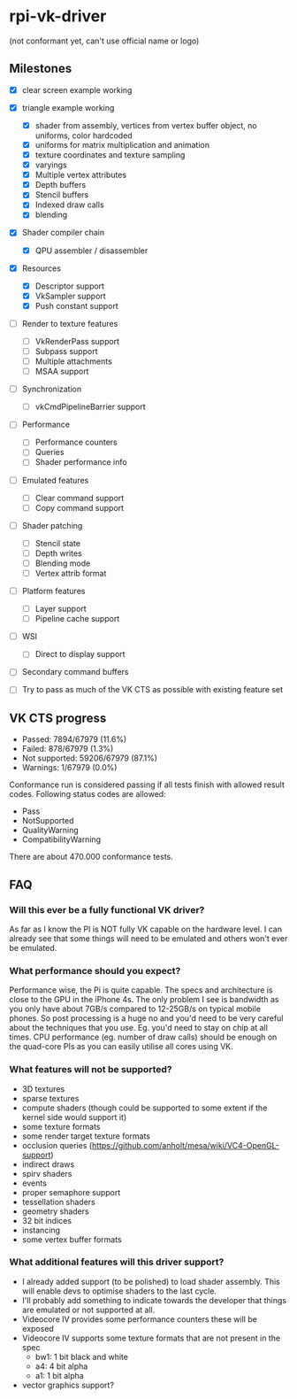 # rpi-vk-driver
(not conformant yet, can't use official name or logo)

## Milestones
- [x] clear screen example working
- [x] triangle example working
  - [x] shader from assembly, vertices from vertex buffer object, no uniforms, color hardcoded
  - [x] uniforms for matrix multiplication and animation
  - [x] texture coordinates and texture sampling
  - [x] varyings
  - [x] Multiple vertex attributes
  - [x] Depth buffers
  - [x] Stencil buffers
  - [x] Indexed draw calls
  - [x] blending
- [x] Shader compiler chain
  - [x] QPU assembler / disassembler
- [x] Resources
  - [x] Descriptor support
  - [x] VkSampler support
  - [x] Push constant support
- [ ] Render to texture features
  - [ ] VkRenderPass support
  - [ ] Subpass support
  - [ ] Multiple attachments
  - [ ] MSAA support
- [ ] Synchronization
  - [ ] vkCmdPipelineBarrier support
- [ ] Performance
  - [ ] Performance counters
  - [ ] Queries
  - [ ] Shader performance info
- [ ] Emulated features
  - [ ] Clear command support
  - [ ] Copy command support
- [ ] Shader patching
  - [ ] Stencil state
  - [ ] Depth writes
  - [ ] Blending mode
  - [ ] Vertex attrib format
- [ ] Platform features
  - [ ] Layer support
  - [ ] Pipeline cache support
- [ ] WSI
  - [ ] Direct to display support
- [ ] Secondary command buffers
- [ ] Try to pass as much of the VK CTS as possible with existing feature set


## VK CTS progress
- Passed:        7894/67979 (11.6%) 
- Failed:        878/67979 (1.3%)
- Not supported: 59206/67979 (87.1%)
- Warnings:      1/67979 (0.0%)

Conformance run is considered passing if all tests finish with allowed result
codes. 
Following status
codes are allowed:

- Pass
- NotSupported
- QualityWarning
- CompatibilityWarning 

There are about 470.000 conformance tests.

## FAQ
### Will this ever be a fully functional VK driver?
As far as I know the PI is NOT fully VK capable on the hardware level. I can already see that some things will need to be emulated and others won't ever be emulated.

### What performance should you expect?
Performance wise, the Pi is quite capable. The specs and architecture is close to the GPU in the iPhone 4s. The only problem I see is bandwidth as you only have about 7GB/s compared to 12-25GB/s on typical mobile phones. So post processing is a huge no and you'd need to be very careful about the techniques that you use. Eg. you'd need to stay on chip at all times. 
CPU performance (eg. number of draw calls) should be enough on the quad-core PIs as you can easily utilise all cores using VK.

### What features will not be supported?
- 3D textures
- sparse textures
- compute shaders (though could be supported to some extent if the kernel side would support it)
- some texture formats
- some render target texture formats
- occlusion queries (https://github.com/anholt/mesa/wiki/VC4-OpenGL-support)
- indirect draws
- spirv shaders
- events
- proper semaphore support
- tessellation shaders
- geometry shaders
- 32 bit indices
- instancing
- some vertex buffer formats

### What additional features will this driver support?
- I already added support (to be polished) to load shader assembly. This will enable devs to optimise shaders to the last cycle.
- I'll probably add something to indicate towards the developer that things are emulated or not supported at all.
- Videocore IV provides some performance counters these will be exposed
- Videocore IV supports some texture formats that are not present in the spec
  - bw1: 1 bit black and white
  - a4: 4 bit alpha
  - a1: 1 bit alpha
- vector graphics support?
